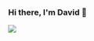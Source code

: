 ### Hi there, I'm David 👋

![](https://github-readme-stats.vercel.app/api?username=davidmigloz&show_icons=true&count_private=true&include_all_commits=true&line_height=40)
